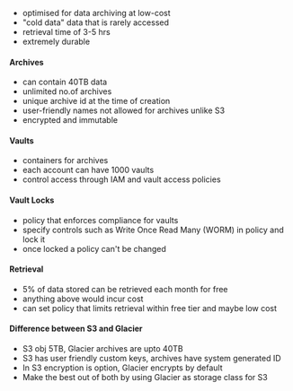 * optimised for data archiving at low-cost
* "cold data" data that is rarely accessed
* retrieval time of 3-5 hrs
* extremely durable
#### Archives
* can contain 40TB data
* unlimited no.of archives
* unique archive id at the time of creation
* user-friendly names not allowed for archives unlike S3
* encrypted and immutable
#### Vaults
* containers for archives
* each account can have 1000 vaults
* control access through IAM and vault access policies
#### Vault Locks
* policy that enforces compliance for vaults
* specify controls such as Write Once Read Many (WORM) in policy and lock it
* once locked a policy can't be changed
#### Retrieval
* 5% of data stored can be retrieved each month for free
* anything above would incur cost
* can set policy that limits retrieval within free tier and maybe low cost
#### Difference between S3 and Glacier
* S3 obj 5TB, Glacier archives are upto 40TB
* S3 has user friendly custom keys, archives have system generated ID
* In S3 encryption is option, Glacier encrypts by default
* Make the best out of both by using Glacier as storage class for S3
